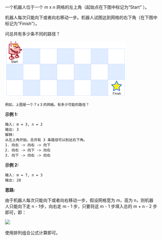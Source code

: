 一个机器人位于一个 *m* x *n* 网格的左上角（起始点在下图中标记为“Start” ）。

机器人每次只能向下或者向右移动一步。机器人试图达到网格的右下角（在下图中标记为“Finish”）。

问总共有多少条不同的路径？

![](https://github.com/Tarocch1/leetcode/blob/master/problems/51%20-%20100/62.%20%E4%B8%8D%E5%90%8C%E8%B7%AF%E5%BE%84/assets/robot_maze.png)

<small>例如，上图是一个 7 x 3 的网格。有多少可能的路径？</small>

**示例 1:**

```
输入: m = 3, n = 2
输出: 3
解释:
从左上角开始，总共有 3 条路径可以到达右下角。
1. 向右 -> 向右 -> 向下
2. 向右 -> 向下 -> 向右
3. 向下 -> 向右 -> 向右
```

**示例 2:**

```
输入: m = 7, n = 3
输出: 28
```

**思路:**

由于机器人每次只能向下或者向右移动一步，假设网格宽为 m，高为 n，则机器人只能向下走 n - 1步，向右走 m - 1 步，只要将这 m - 1 步填入总的 m + n - 2 步即可，即：

![](https://latex.codecogs.com/svg.latex?C_{m%20+%20n%20-%202}^{m%20-%201})

使用排列组合公式计算即可。

